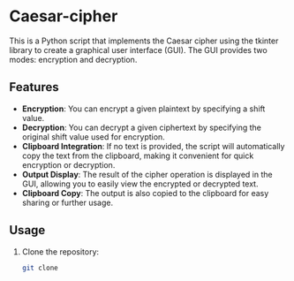 # Caesar-cipher

This is a Python script that implements the Caesar cipher using the tkinter library to create a graphical user interface (GUI). The GUI provides two modes: encryption and decryption.

## Features

- **Encryption**: You can encrypt a given plaintext by specifying a shift value.
- **Decryption**: You can decrypt a given ciphertext by specifying the original shift value used for encryption.
- **Clipboard Integration**: If no text is provided, the script will automatically copy the text from the clipboard, making it convenient for quick encryption or decryption.
- **Output Display**: The result of the cipher operation is displayed in the GUI, allowing you to easily view the encrypted or decrypted text.
- **Clipboard Copy**: The output is also copied to the clipboard for easy sharing or further usage.

## Usage

1. Clone the repository:

   ```bash
   git clone 
